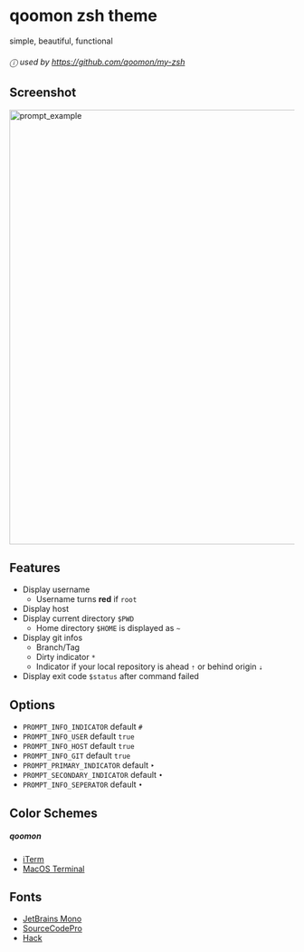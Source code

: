 # qoomon zsh theme
simple, beautiful, functional

###### ⓘ used by https://github.com/qoomon/my-zsh

## Screenshot
<img width="767" alt="prompt_example" src="https://github.com/qoomon/zsh-theme-qoomon/assets/3963394/56c7072e-7fe2-426f-8679-7ec032679162">


## Features
* Display username 
  * Username turns **red** if `root`
* Display host 
* Display current directory `$PWD`
  * Home directory `$HOME` is displayed as `~`
* Display git infos
  * Branch/Tag
  * Dirty indicator `*` 
  * Indicator if your local repository is ahead `⇡` or behind origin `⇣`
* Display exit code `$status` after command failed

## Options
* `PROMPT_INFO_INDICATOR` default `#`
* `PROMPT_INFO_USER` default `true`
* `PROMPT_INFO_HOST` default `true`
* `PROMPT_INFO_GIT` default `true`
* `PROMPT_PRIMARY_INDICATOR` default `‣`
* `PROMPT_SECONDARY_INDICATOR` default `•`
* `PROMPT_INFO_SEPERATOR` default `•`


## Color Schemes

##### qoomon
  * [iTerm](qoomon.itermcolors)
  * [MacOS Terminal](qoomon.terminal)


## Fonts
* [JetBrains Mono](https://www.jetbrains.com/lp/mono/)
* [SourceCodePro](https://github.com/adobe-fonts/source-code-pro)
* [Hack](https://github.com/source-foundry/Hack)
